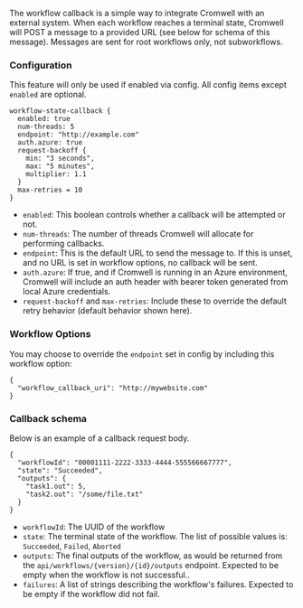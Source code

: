 The workflow callback is a simple way to integrate Cromwell with an external system. When each workflow reaches a terminal
state, Cromwell will POST a message to a provided URL (see below for schema of this message). Messages are sent for root
workflows only, not subworkflows.

### Configuration

This feature will only be used if enabled via config. All config items except `enabled` are optional.

```
workflow-state-callback {
  enabled: true
  num-threads: 5
  endpoint: "http://example.com"
  auth.azure: true
  request-backoff {
    min: "3 seconds",
    max: "5 minutes",
    multiplier: 1.1
  }
  max-retries = 10
}
```

 * `enabled`: This boolean controls whether a callback will be attempted or not.
 * `num-threads`: The number of threads Cromwell will allocate for performing callbacks.
 * `endpoint`: This is the default URL to send the message to. If this is unset, and no URL is set in workflow options, no callback will be sent.
 * `auth.azure`: If true, and if Cromwell is running in an Azure environment, Cromwell will include an auth header with bearer token generated from local Azure credentials.
 * `request-backoff` and `max-retries`: Include these to override the default retry behavior (default behavior shown here).

### Workflow Options

You may choose to override the `endpoint` set in config by including this workflow option:
```
{
  "workflow_callback_uri": "http://mywebsite.com"
}
```

### Callback schema

Below is an example of a callback request body.

```
{
  "workflowId": "00001111-2222-3333-4444-555566667777",
  "state": "Succeeded",
  "outputs": {
    "task1.out": 5,
    "task2.out": "/some/file.txt"
  }
}
```

 * `workflowId`: The UUID of the workflow
 * `state`: The terminal state of the workflow. The list of possible values is: `Succeeded`, `Failed`, `Aborted`
 * `outputs`: The final outputs of the workflow, as would be returned from the `api/workflows/{version}/{id}/outputs` endpoint. Expected to be empty when the workflow is not successful..
 * `failures`: A list of strings describing the workflow's failures. Expected to be empty if the workflow did not fail.

